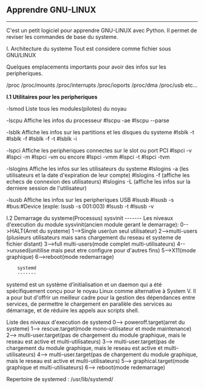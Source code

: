 Apprendre GNU-LINUX
------------------
------------------

C'est un petit logiciel pour apprendre GNU-LINUX avec Python.
Il permet de reviser les commandes de base du systeme.

I. Architecture du systeme
Tout est considere comme fichier sous GNU/LINUX

Quelques emplacements importants pour avoir des infos sur les peripheriques.

/proc
/proc/mounts
/proc/interrupts
/proc/ioports
/proc/dma
/proc/usb
etc...

**I.1 Utilitaires pour les peripheriques**

-lsmod
Liste tous les modules(pilotes) du noyau

-lscpu
Affiche les infos du processeur
#lscpu -ae
#lscpu --parse

-lsblk
Affiche les infos sur les partitions et les disques du systeme
#lsblk -t
#lsblk -f
#lsblk -f -t
#lsblk -i

-lspci
Affiche les peripheriques connectes sur le slot ou port PCI
#lspci -v
#lspci -m
#lspci -vm ou encore #lspci -vmm
#lspci -t
#lspci -tvm

-lslogins
Affiche les infos sur les utilisateurs du systeme
#lslogins -a (les utilisateurs et la date d'expiration de leur compte)
#lslogins -f (affiche les echecs de connexion des utilisateurs)
#lslogins -L (affiche les infos sur la derniere session de l'utilisateur)

-lsusb
Affiche les infos sur les peripheriques USB
#lsusb
#lsusb -s #bus:#Device (exple: lsusb -s 001:003)
#lsusb -t
#lsusb -v

I.2 Demarrage du systeme(Processus)
        sysvinit
        -------
Les niveaux d'execution du module sysvinit(ancien module gerant le demarrage):
0-->HALT(Arret du systeme)
1-->Single user(un seul utilisateur)
2-->multi-users (plusieurs utilisateurs mais sans chargement du reseau et systeme de fichier distant)
3-->full multi-users(mode complet multi-utilisateurs)
4-->unused(unitilise mais peut etre configure pour d'autres fins)
5-->X11(mode graphique)
6-->reboot(mode redemarrage)

        systemd
        -------
systemd est un système d’initialisation et un daemon qui a été spécifiquement conçu pour le noyau Linux comme alternative à System V. Il a pour but d'offrir un meilleur cadre pour la gestion des dépendances entre services, de permettre le chargement en parallèle des services au démarrage, et de réduire les appels aux scripts shell.

Liste des niveaux d'execution  de systemd
0--> poweroff.target(arret du systeme)
1--> rescue.target(mode mono-utilisateur et mode maintenance)
2--> multi-user.target(pas de chargement du module graphique, mais le reseau est active et multi-utilisateurs)
3--> multi-user.target(pas de chargement du module graphique, mais le reseau est active et multi-utilisateurs)
4--> multi-user.target(pas de chargement du module graphique, mais le reseau est active et multi-utilisateurs)
5--> graphical.target(mode graphique et multi-utilisateurs)
6--> reboot(mode redemarrage)

Repertoire de systemed : /usr/lib/systemd/

